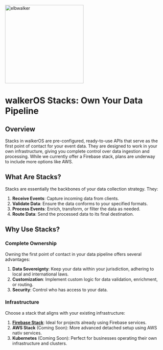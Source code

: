 <p align="left">
  <a href="https://elbwalker.com">
    <img title="elbwalker" src='https://www.elbwalker.com/elbwalker.png' width="256px"/>
  </a>
</p>

# walkerOS Stacks: Own Your Data Pipeline

## Overview

Stacks in walkerOS are pre-configured, ready-to-use APIs that serve as the first point of contact for your event data. They are designed to work in your own infrastructure, giving you complete control over data ingestion and processing. While we currently offer a Firebase stack, plans are underway to include more options like AWS.

## What Are Stacks?

Stacks are essentially the backbones of your data collection strategy. They:

1. **Receive Events**: Capture incoming data from clients.
2. **Validate Data**: Ensure the data conforms to your specified formats.
3. **Process Events**: Enrich, transform, or filter the data as needed.
4. **Route Data**: Send the processed data to its final destination.

## Why Use Stacks?

### Complete Ownership

Owning the first point of contact in your data pipeline offers several advantages:

1. **Data Sovereignty**: Keep your data within your jurisdiction, adhering to local and international laws.
2. **Customization**: Implement custom logic for data validation, enrichment, or routing.
3. **Security**: Control who has access to your data.

### Infrastructure

Choose a stack that aligns with your existing infrastructure:

1. [**Firebase Stack**](./firebase/): Ideal for projects already using Firebase services.
2. **AWS Stack** (Coming Soon): More advanced detached setup using AWS nativ services.
3. **Kubernetes** (Coming Soon): Perfect for businesses operating their own infrastructure and clusters.
